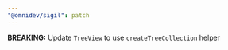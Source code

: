 ```yaml
---
"@omnidev/sigil": patch
---
```


**BREAKING:** Update `TreeView` to use `createTreeCollection` helper
